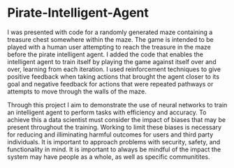 # Pirate-Intelligent-Agent

I was presented with code for a randomly generated maze containing a treasure chest somewhere within the maze. The game is intended to be played with a human user attempting to reach the treasure in the maze before the pirate intelligent agent. I added the code that enables the intelligent agent to train itself by playing the game against itself over and over, learning from each iteration. I used reinforcement techniques to give positive feedback when taking actions that brought the agent closer to its goal and negative feedback for actions that were repeated pathways or attempts to move through the walls of the maze.

Through this project I aim to demonstrate the use of neural networks to train an intelligent agent to perform tasks with efficiency and accuracy. To achieve this a data scientist must consider the impact of biases that may be present throughout the training. Working to limit these biases is necessary for reducing and illiminating harmful outcomes for users and third party individuals. It is important to approach problems with security, safety, and functionality in mind. It is important to always be mindful of the impact the system may have people as a whole, as well as specific communitites.
